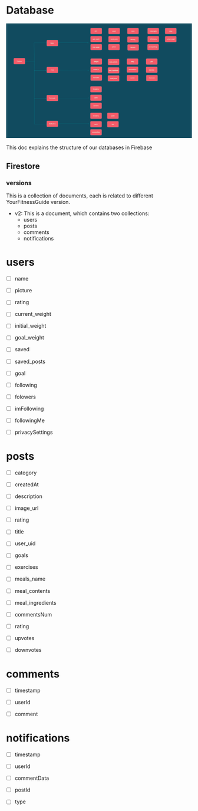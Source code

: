 # Database
![App Database Diagram](database.png "App Database Diagram")

This doc explains the structure of our databases in Firebase
## Firestore
### versions
This is a collection of documents, each is related to different YourFitnessGuide version.
* v2: This is a document, which contains two collections:   
    *  users
    *  posts
    *  comments
    *  notifications
    


# users
- [ ] name
- [ ] picture
- [ ] rating
- [ ] current_weight
- [ ] initial_weight
- [ ] goal_weight
- [ ] saved
- [ ] saved_posts
- [ ] goal
- [ ] following
- [ ] folowers
- [ ] imFollowing
- [ ] followingMe
- [ ] privacySettings



# posts
- [ ] category
- [ ] createdAt
- [ ] description
- [ ] image_url
- [ ] rating
- [ ] title
- [ ] user_uid
- [ ] goals
- [ ] exercises
- [ ] meals_name
- [ ] meal_contents
- [ ] meal_ingredients
- [ ] commentsNum
- [ ] rating
- [ ] upvotes
- [ ] downvotes


# comments
- [ ] timestamp
- [ ] userId
- [ ] comment


# notifications
- [ ] timestamp
- [ ] userId
- [ ] commentData
- [ ] postId
- [ ] type



